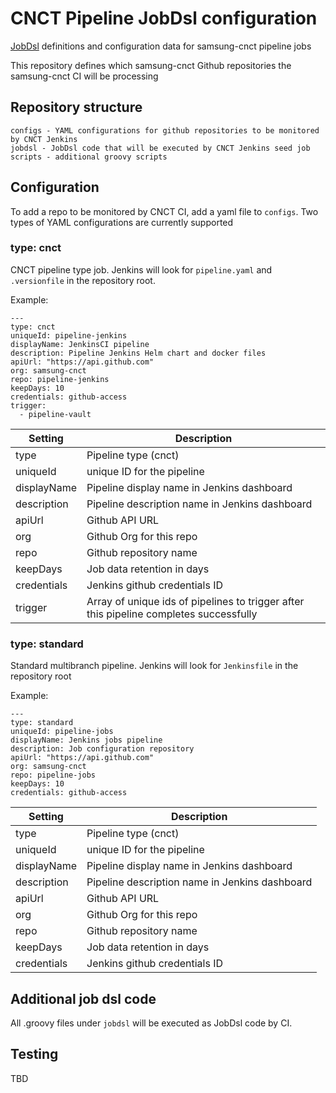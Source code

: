 # CNCT Pipeline JobDsl configuration

[JobDsl](https://github.com/jenkinsci/job-dsl-plugin)  definitions and configuration data for samsung-cnct pipeline jobs

This repository defines which samsung-cnct Github repositories the samsung-cnct CI will be processing

## Repository structure

```
configs - YAML configurations for github repositories to be monitored by CNCT Jenkins
jobdsl - JobDsl code that will be executed by CNCT Jenkins seed job
scripts - additional groovy scripts
```

## Configuration

To add a repo to be monitored by CNCT CI, add a yaml file to `configs`. Two types of YAML configurations are currently supported

### type: cnct

CNCT pipeline type job. Jenkins will look for `pipeline.yaml` and `.versionfile` in the repository root. 

Example:

```
---
type: cnct
uniqueId: pipeline-jenkins
displayName: JenkinsCI pipeline
description: Pipeline Jenkins Helm chart and docker files
apiUrl: "https://api.github.com"
org: samsung-cnct
repo: pipeline-jenkins
keepDays: 10
credentials: github-access
trigger:
  - pipeline-vault
```

Setting | Description
--- | ---
type | Pipeline type (cnct)
uniqueId | unique ID for the pipeline
displayName | Pipeline display name in Jenkins dashboard
description | Pipeline description name in Jenkins dashboard
apiUrl | Github API URL
org | Github Org for this repo
repo | Github repository name
keepDays | Job data retention in days
credentials | Jenkins github credentials ID
trigger | Array of unique ids of pipelines to trigger after this pipeline completes successfully

### type: standard

Standard multibranch pipeline. Jenkins will look for `Jenkinsfile` in the repository root

Example:

```
---
type: standard
uniqueId: pipeline-jobs
displayName: Jenkins jobs pipeline
description: Job configuration repository
apiUrl: "https://api.github.com"
org: samsung-cnct
repo: pipeline-jobs
keepDays: 10
credentials: github-access
```

Setting | Description
--- | ---
type | Pipeline type (cnct)
uniqueId | unique ID for the pipeline
displayName | Pipeline display name in Jenkins dashboard
description | Pipeline description name in Jenkins dashboard
apiUrl | Github API URL
org | Github Org for this repo
repo | Github repository name
keepDays | Job data retention in days
credentials | Jenkins github credentials ID

## Additional job dsl code

All .groovy files under `jobdsl` will be executed as JobDsl code by CI.

## Testing

TBD
